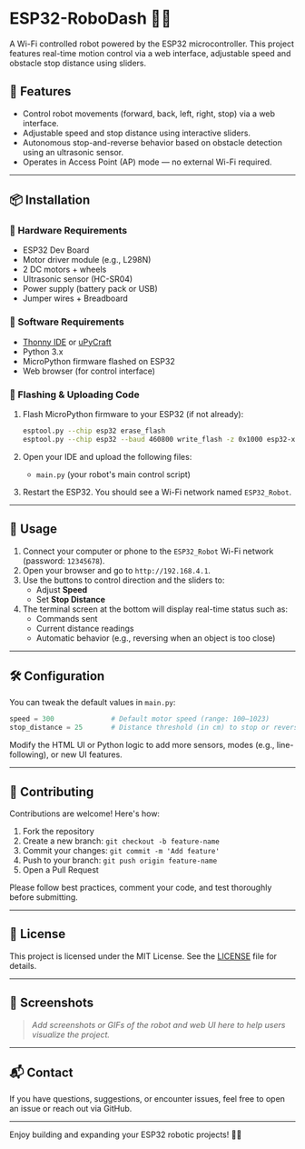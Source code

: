 # ESP32-RoboDash 🚗📶
A Wi-Fi controlled robot powered by the ESP32 microcontroller. This project features real-time motion control via a web interface, adjustable speed and obstacle stop distance using sliders. 

## 🌟 Features

- Control robot movements (forward, back, left, right, stop) via a web interface.
- Adjustable speed and stop distance using interactive sliders.
- Autonomous stop-and-reverse behavior based on obstacle detection using an ultrasonic sensor.
- Operates in Access Point (AP) mode — no external Wi-Fi required.

---

## 📦 Installation

### 🔧 Hardware Requirements

- ESP32 Dev Board  
- Motor driver module (e.g., L298N)  
- 2 DC motors + wheels  
- Ultrasonic sensor (HC-SR04)  
- Power supply (battery pack or USB)  
- Jumper wires + Breadboard

### 📲 Software Requirements

- [Thonny IDE](https://thonny.org/) or [uPyCraft](https://randomnerdtutorials.com/install-uPyCraft-ide-windows/)  
- Python 3.x  
- MicroPython firmware flashed on ESP32  
- Web browser (for control interface)

### 🔌 Flashing & Uploading Code

1. Flash MicroPython firmware to your ESP32 (if not already):
   ```bash
   esptool.py --chip esp32 erase_flash
   esptool.py --chip esp32 --baud 460800 write_flash -z 0x1000 esp32-xxxxxx.bin
   ```

2. Open your IDE and upload the following files:
   - `main.py` (your robot's main control script)

3. Restart the ESP32. You should see a Wi-Fi network named `ESP32_Robot`.

---

## 🚀 Usage

1. Connect your computer or phone to the `ESP32_Robot` Wi-Fi network (password: `12345678`).
2. Open your browser and go to `http://192.168.4.1`.
3. Use the buttons to control direction and the sliders to:
   - Adjust **Speed**
   - Set **Stop Distance**
4. The terminal screen at the bottom will display real-time status such as:
   - Commands sent
   - Current distance readings
   - Automatic behavior (e.g., reversing when an object is too close)

---

## 🛠️ Configuration

You can tweak the default values in `main.py`:

```python
speed = 300              # Default motor speed (range: 100–1023)
stop_distance = 25       # Distance threshold (in cm) to stop or reverse
```

Modify the HTML UI or Python logic to add more sensors, modes (e.g., line-following), or new UI features.

---

## 🤝 Contributing

Contributions are welcome! Here's how:

1. Fork the repository
2. Create a new branch: `git checkout -b feature-name`
3. Commit your changes: `git commit -m 'Add feature'`
4. Push to your branch: `git push origin feature-name`
5. Open a Pull Request

Please follow best practices, comment your code, and test thoroughly before submitting.

---

## 📄 License

This project is licensed under the MIT License. See the [LICENSE](LICENSE) file for details.

---

## 📸 Screenshots

> _Add screenshots or GIFs of the robot and web UI here to help users visualize the project._

---

## 📬 Contact

If you have questions, suggestions, or encounter issues, feel free to open an issue or reach out via GitHub.

---

Enjoy building and expanding your ESP32 robotic projects! 🤖🚀
